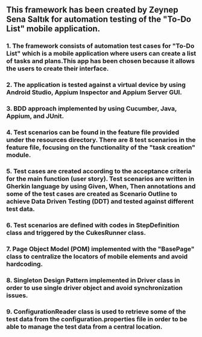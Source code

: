## This framework has been created by Zeynep Sena Saltık for automation testing of the "To-Do List" mobile application.
### 1. The framework consists of automation test cases for "To-Do List" which is a mobile application where users can create a list of tasks and plans.This app has been chosen because it allows the users to create their interface.
### 2. The application is tested against a virtual device by using Android Studio, Appium Inspector and Appium Server GUI.
### 3. BDD approach implemented by using Cucumber, Java, Appium, and JUnit.
### 4. Test scenarios can be found in the feature file provided under the resources directory. There are 8 test scenarios in the feature file, focusing on the functionality of the "task creation" module.
### 5. Test cases are created according to the acceptance criteria for the main function (user story). Test scenarios are written in Gherkin language by using Given, When, Then annotations and some of the test cases are created as Scenario Outline to achieve Data Driven Testing (DDT) and tested against different test data.
### 6. Test scenarios are defined with codes in StepDefinition class and triggered by the CukesRunner class.
### 7. Page Object Model (POM) implemented with the "BasePage" class to centralize the locators of mobile elements and avoid hardcoding.
### 8. Singleton Design Pattern implemented in Driver class in order to use single driver object and avoid synchronization issues.
### 9. ConfigurationReader class is used to retrieve some of the test data from the configuration.properties file in order to be able to manage the test data from a central location.